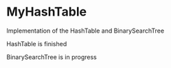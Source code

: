 # MyHashTable
Implementation of the HashTable and BinarySearchTree

HashTable is finished

BinarySearchTree is in progress
